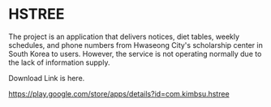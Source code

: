 # HSTREE
The project is an application that delivers notices, diet tables, weekly schedules, and phone numbers from Hwaseong City's scholarship center in South Korea to users. However, the service is not operating normally due to the lack of information supply.

Download Link is here.

https://play.google.com/store/apps/details?id=com.kimbsu.hstree
